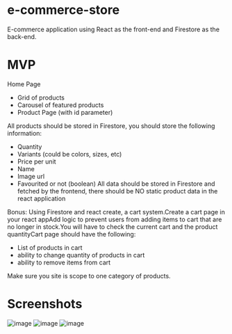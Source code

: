 # e-commerce-store

E-commerce application using React as the front-end and Firestore as the back-end.

# MVP

Home Page
- Grid of products
- Carousel of featured products
- Product Page (with id parameter)

All products should be stored in Firestore, you should store the following information:
- Quantity
- Variants (could be colors, sizes, etc)
- Price per unit
- Name
- Image url
- Favourited or not (boolean)
All data should be stored in Firestore and fetched by the frontend, there should be NO static product data in the react application

Bonus: 
Using Firestore and react create, a cart system.Create a cart page in your react appAdd logic to prevent users from adding items to cart that are no longer in stock.You will have to check the current cart and the product quantityCart page should have the following:

- List of products in cart
- ability to change quantity of products in cart
- ability to remove items from cart

Make sure you site is scope to one category of products.

# Screenshots

![image](https://user-images.githubusercontent.com/100544932/163945423-8d248141-77a4-4c6d-87b2-ffc00fac4894.png)
![image](https://user-images.githubusercontent.com/100544932/163945476-97a3a1f3-bb8a-4406-9a3f-8be707a1d2d2.png)
![image](https://user-images.githubusercontent.com/100544932/163945534-48a81a1c-3817-41b7-b3b6-0efc30955e16.png)



